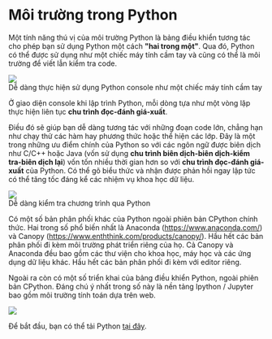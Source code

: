 # Môi trường trong Python

Một tính năng thú vị của môi trường Python là bảng điều khiển tương tác cho phép bạn sử dụng Python một cách **"hai trong một"**. Qua đó, Python có thể được sử dụng như một chiếc máy tính cầm tay và cũng có thể là môi trường để viết lẫn kiểm tra code. 

![](https://www.w3resource.com/w3r_images/python-arithmetic-operators.png)
<br>Dễ dàng thực hiện sử dụng Python console như một chiếc máy tính cầm tay


Ở giao diện console khi lập trình Python, mỗi dòng tựa như một vòng lặp thực hiện liên tục **chu trình đọc-đánh giá-xuất**.

Điều đó sẽ giúp bạn dễ dàng tương tác với những đoạn code lớn, chẳng hạn như chạy thử các hàm hay phương thức hoặc thể hiện các lớp. Đây là một trong những ưu điểm chính của Python so với các ngôn ngữ được biên dịch như C/C++ hoặc Java (vốn sử dụng **chu trình biên dịch-biên dịch-kiểm tra-biên dịch lại**) vốn tốn nhiều thời gian hơn so với **chu trình đọc-đánh giá-xuất** của Python. Có thể gõ biểu thức và nhận được phản hồi ngay lập tức có thể tăng tốc đáng kể các nhiệm vụ khoa học dữ liệu.

![](http://www.trytoprogram.com/images/python_identity_operator.jpg)
<br>Dễ dàng kiểm tra chương trình qua Python

Có một số bản phân phối khác của Python ngoài phiên bản CPython chính thức. Hai trong số phổ biến nhất là Anaconda (https://www.anaconda.com/) và Canopy (https://www.enththink.com/products/canopy/). Hầu hết các bản phân phối đi kèm môi trường phát triển riêng của họ. Cả Canopy và Anaconda đều bao gồm các thư viện cho khoa học, máy học và các ứng dụng dữ liệu khác. Hầu hết các bản phân phối đi kèm với editor riêng.

Ngoài ra còn có một số triển khai của bảng điều khiển Python, ngoài phiên bản CPython. Đáng chú ý nhất trong số này là nền tảng Ipython / Jupyter bao gồm môi trường tính toán dựa trên web.

![](https://i.imgur.com/xb1ChkA.png)

Để bắt đầu, bạn có thể tải Python [tại đây](https://www.python.org/downloads/).  
